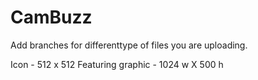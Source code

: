 # CamBuzz

Add branches for differenttype of files you are uploading.

Icon - 512 x 512
Featuring graphic - 1024 w X 500 h
